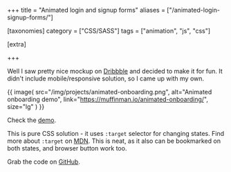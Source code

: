+++
title = "Animated login and signup forms"
aliases = ["/animated-login-signup-forms/"]

[taxonomies]
category = ["CSS/SASS"]
tags = ["animation", "js", "css"]

[extra]

+++

Well I saw pretty nice mockup on [Dribbble](https://dribbble.com/shots/2311260-Day-1-Sign-Up-and-Login-Animated-Download-Template)
and decided to make it for fun. It didn't include mobile/responsive solution, so I came up with my own.

{{ image(
  src="/img/projects/animated-onboarding.png",
  alt="Animated onboarding demo",
  link="https://muffinman.io/animated-onboarding/",
  size="lg"
) }}

Check the [demo](https://muffinman.io/animated-onboarding/).

This is pure CSS solution - it uses `:target` selector for changing states.
Find more about `:target` on [MDN](https://developer.mozilla.org/en-US/docs/Web/CSS/:target).
This is neat, as it also can be bookmarked on both states, and browser button work too.

Grab the code on [GitHub](https://github.com/Stanko/animated-onboarding).
